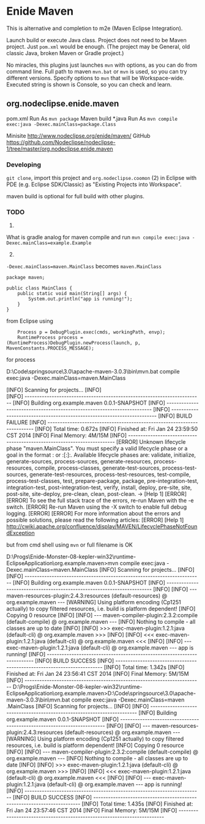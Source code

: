 

# Enide Maven

This is alternative and completion to m2e (Maven Eclipse Integration).

Launch build or execute Java class.
Project does not need to be Maven project. Just `pom.xml` would be enough.
(The project may be General, old classic Java, broken Maven or Gradle project.)

No miracles, this plugins just launches `mvn` with options, as you can do from command line.
Full path to maven `mvn.bat` or `mvn` is used, so you can try different versions.
Specify options to `mvn` that will be Workspace-wide.
Executed string is shown is Console, so you can check and learn. 

## org.nodeclipse.enide.maven

pom.xml Run As `mvn package` Maven build
*.java Run As `mvn compile exec:java -Dexec.mainClass=package.Class`

Minisite <http://www.nodeclipse.org/enide/maven/>
GitHub <https://github.com/Nodeclipse/nodeclipse-1/tree/master/org.nodeclipse.enide.maven>

### Developing 

`git clone`, import this project and `org.nodeclipse.coomon` (2) in Eclipse with PDE (e.g. Eclipse SDK/Classic)
 as "Existing Projects into Workspace".

maven build is optional for full build with other plugins.

### TODO

1)

What is gradle analog for maven compile and run
`mvn compile exec:java -Dexec.mainClass=example.Example`

2)

`-Dexec.mainClass=maven.MainClass` becomes `maven.MainClass`

	package maven;
	
	public class MainClass {
		public static void main(String[] args) {
			System.out.println("app is running!");
		}
	}

from Eclipse using 

		Process p = DebugPlugin.exec(cmds, workingPath, envp);
		RuntimeProcess process = (RuntimeProcess)DebugPlugin.newProcess(launch, p, MavenConstants.PROCESS_MESSAGE);

for process

D:\Code\springsource\3.0\apache-maven-3.0.3\bin\mvn.bat compile exec:java -Dexec.mainClass=maven.MainClass 

[INFO] Scanning for projects...
[INFO]                                                                         
[INFO] ------------------------------------------------------------------------
[INFO] Building org.example.maven 0.0.1-SNAPSHOT
[INFO] ------------------------------------------------------------------------
[INFO] ------------------------------------------------------------------------
[INFO] BUILD FAILURE
[INFO] ------------------------------------------------------------------------
[INFO] Total time: 0.672s
[INFO] Finished at: Fri Jan 24 23:59:50 CST 2014
[INFO] Final Memory: 4M/15M
[INFO] ------------------------------------------------------------------------
[ERROR] Unknown lifecycle phase "maven.MainClass". You must specify a valid lifecycle phase or a goal in the format <plugin-prefix>:<goal> or <plugin-group-id>:<plugin-artifact-id>[:<plugin-version>]:<goal>. Available lifecycle phases are: validate, initialize, generate-sources, process-sources, generate-resources, process-resources, compile, process-classes, generate-test-sources, process-test-sources, generate-test-resources, process-test-resources, test-compile, process-test-classes, test, prepare-package, package, pre-integration-test, integration-test, post-integration-test, verify, install, deploy, pre-site, site, post-site, site-deploy, pre-clean, clean, post-clean. -> [Help 1]
[ERROR] 
[ERROR] To see the full stack trace of the errors, re-run Maven with the -e switch.
[ERROR] Re-run Maven using the -X switch to enable full debug logging.
[ERROR] 
[ERROR] For more information about the errors and possible solutions, please read the following articles:
[ERROR] [Help 1] http://cwiki.apache.org/confluence/display/MAVEN/LifecyclePhaseNotFoundException

but from cmd shell using `mvn` or full filename is OK

D:\Progs\Enide-Monster-08-kepler-win32\runtime-EclipseApplication\org.example.maven>mvn compile exec:java -Dexec.mainClass=maven.MainClass
[INFO] Scanning for projects...
[INFO]
[INFO] ------------------------------------------------------------------------
[INFO] Building org.example.maven 0.0.1-SNAPSHOT
[INFO] ------------------------------------------------------------------------
[INFO]
[INFO] --- maven-resources-plugin:2.4.3:resources (default-resources) @ org.example.maven ---
[WARNING] Using platform encoding (Cp1251 actually) to copy filtered resources, i.e. build is platform dependent!
[INFO] Copying 0 resource
[INFO]
[INFO] --- maven-compiler-plugin:2.3.2:compile (default-compile) @ org.example.maven ---
[INFO] Nothing to compile - all classes are up to date
[INFO]
[INFO] >>> exec-maven-plugin:1.2.1:java (default-cli) @ org.example.maven >>>
[INFO]
[INFO] <<< exec-maven-plugin:1.2.1:java (default-cli) @ org.example.maven <<<
[INFO]
[INFO] --- exec-maven-plugin:1.2.1:java (default-cli) @ org.example.maven ---
app is running!
[INFO] ------------------------------------------------------------------------
[INFO] BUILD SUCCESS
[INFO] ------------------------------------------------------------------------
[INFO] Total time: 1.342s
[INFO] Finished at: Fri Jan 24 23:56:41 CST 2014
[INFO] Final Memory: 5M/15M
[INFO] ------------------------------------------------------------------------
D:\Progs\Enide-Monster-08-kepler-win32\runtime-EclipseApplication\org.example.maven>D:\Code\springsource\3.0\apache-maven-3.0.3\bin\mvn.bat compile exec:java -Dexec.mainClass=maven
.MainClass
[INFO] Scanning for projects...
[INFO]
[INFO] ------------------------------------------------------------------------
[INFO] Building org.example.maven 0.0.1-SNAPSHOT
[INFO] ------------------------------------------------------------------------
[INFO]
[INFO] --- maven-resources-plugin:2.4.3:resources (default-resources) @ org.example.maven ---
[WARNING] Using platform encoding (Cp1251 actually) to copy filtered resources, i.e. build is platform dependent!
[INFO] Copying 0 resource
[INFO]
[INFO] --- maven-compiler-plugin:2.3.2:compile (default-compile) @ org.example.maven ---
[INFO] Nothing to compile - all classes are up to date
[INFO]
[INFO] >>> exec-maven-plugin:1.2.1:java (default-cli) @ org.example.maven >>>
[INFO]
[INFO] <<< exec-maven-plugin:1.2.1:java (default-cli) @ org.example.maven <<<
[INFO]
[INFO] --- exec-maven-plugin:1.2.1:java (default-cli) @ org.example.maven ---
app is running!
[INFO] ------------------------------------------------------------------------
[INFO] BUILD SUCCESS
[INFO] ------------------------------------------------------------------------
[INFO] Total time: 1.435s
[INFO] Finished at: Fri Jan 24 23:57:46 CST 2014
[INFO] Final Memory: 5M/15M
[INFO] ------------------------------------------------------------------------